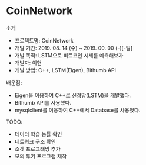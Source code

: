 # CoinNetwork
소개
 - 프로젝트명: CoinNetwork
 - 개발 기간: 2019. 08. 14 (수) ~  2019. 00. 00 (-)[-일]
 - 개발 목적: LSTM으로 비트코인 시세를 예측해보자
 - 개발자: 이현
 - 개발 방법: C++, LSTM(Eigen), Bithumb API

배운점:
 - Eigen을 이용하여 C++로 신경망(LSTM)을 개발했다.
 - Bithumb API를 사용했다.
 - mysqlclient를 이용하여 C++에서 Database를 사용했다.

TODO:
 - 데이터 학습 능률 확인
 - 네트워크 구조 확인
 - 소켓 프로그래밍 추가
 - 모의 투기 프로그램 제작